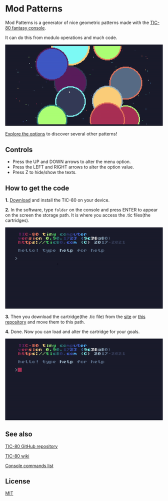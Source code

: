 # Mod Patterns

Mod Patterns is a generator of nice geometric patterns made with the [TIC-80 fantasy console](https://tic80.com/).

It can do this from modulo operations and much code.

![gif of the cartridge demo.](gifs/demo.gif)

[Explore the options][cartridge web page] to discover several other patterns!

## Controls

* Press the UP and DOWN arrows to alter the menu option.
* Press the LEFT and RIGHT arrows to alter the option value.
* Press Z to hide/show the texts.

## How to get the code

  **1.** [Download](https://tic80.com/create) and install the TIC-80 on your device.

  **2.** In the software, type `folder` on the console and press ENTER to appear on the screen the storage path. It is where you access the .tic files(the cartridges).
  
  ![demo of how to find out the storage path](/gifs/storagePath.gif)

  **3.** Then you download the cartridge(the .tic file) from the [site][cartridge web page] or [this repository](/source/) and move them to this path.

  **4.** Done. Now you can load and alter the cartridge for your goals.

  ![demo of how to access the cartridges on the TIC-80](/gifs/seeOnTic.gif)

[cartridge web page]:https://tic80.com/play?cart=2843

## See also

[TIC-80 GitHub repository](https://github.com/nesbox/TIC-80/)

[TIC-80 wiki](https://github.com/nesbox/TIC-80/wiki)

[Console commands list](https://github.com/nesbox/TIC-80/wiki/Console#available-commands)

## License

[MIT](LICENSE)
